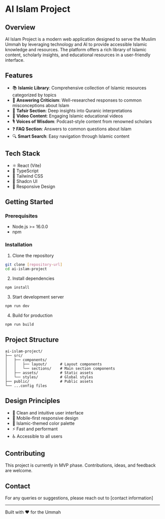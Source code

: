 # AI Islam Project

## Overview
AI Islam Project is a modern web application designed to serve the Muslim Ummah by leveraging technology and AI to provide accessible Islamic knowledge and resources. The platform offers a rich library of Islamic content, scholarly insights, and educational resources in a user-friendly interface.

## Features
- 📚 **Islamic Library**: Comprehensive collection of Islamic resources categorized by topics
- 🕌 **Answering Criticism**: Well-researched responses to common misconceptions about Islam
- 📖 **Tafsir Section**: Deep insights into Quranic interpretations
- 🎥 **Video Content**: Engaging Islamic educational videos
- 🎙️ **Voices of Wisdom**: Podcast-style content from renowned scholars
- ❓ **FAQ Section**: Answers to common questions about Islam
- 🔍 **Smart Search**: Easy navigation through Islamic content

## Tech Stack
- ⚛️ React (Vite)
- 🔷 TypeScript
- 🎨 Tailwind CSS
- 🎯 Shadcn UI
- 📱 Responsive Design

## Getting Started

### Prerequisites
- Node.js >= 16.0.0
- npm

### Installation
1. Clone the repository
```bash
git clone [repository-url]
cd ai-islam-project
```

2. Install dependencies
```bash
npm install
```

3. Start development server
```bash
npm run dev
```

4. Build for production
```bash
npm run build
```

## Project Structure
```
ai-islam-project/
├── src/
│   ├── components/
│   │   ├── layout/      # Layout components
│   │   └── sections/    # Main section components
│   ├── assets/          # Static assets
│   └── styles/          # Global styles
├── public/              # Public assets
└── ...config files
```

## Design Principles
- 🎯 Clean and intuitive user interface
- 📱 Mobile-first responsive design
- 🎨 Islamic-themed color palette
- ⚡ Fast and performant
- ♿ Accessible to all users

## Contributing
This project is currently in MVP phase. Contributions, ideas, and feedback are welcome.

## Contact
For any queries or suggestions, please reach out to [contact information]

---
Built with ❤️ for the Ummah
